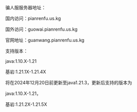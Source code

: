 骗人服服务器地址：

国内访问：pianrenfu.us.kg

国外访问：guowai.pianrenfu.us.kg

官网地址：guanwang.pianrenfu.us.kg

支持版本：

java:1.10.X-1.21

基岩:1.21.1X-1.21.4X

将在2024年12月20日前更新至java1.21.3，更新后支持的版本为

java:1.10.X-1.21，

基岩:1.21.2X-1.21.5X
